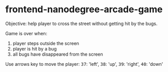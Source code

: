frontend-nanodegree-arcade-game
===============================

Objective: help player to cross the street without getting hit by the bugs.

Game is over when:
1) player steps outside the screen
2) player is hit by a bug
3) all bugs have disappeared from the screen

Use arrows key to move the player:
<kbd>37</kbd>: 'left',
<kbd>38</kbd>: 'up',
<kbd>39</kbd>: 'right',
<kbd>40</kbd>: 'down'